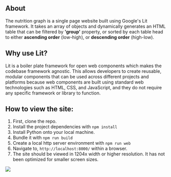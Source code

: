 ## About

The nutrition graph is a single page website built using Google's Lit framework. It takes an array of objects and dynamically generates an HTML table that can be filtered by **'group'** property, or sorted by each table head to either **ascending order** (low-high), or **descending order** (high-low).

## Why use Lit?

Lit is a boiler plate framework for open web components which makes the codebase framework agnostic. This allows developers to create reusable, modular components that can be used across different projects and platforms because web components are built using standard web technologies such as HTML, CSS, and JavaScript, and they do not require any specific framework or library to function.

## How to view the site:

1. First, clone the repo.
2. Install the project dependencies with ```npm install```
3. Install Python onto your local machine.
4. Bundle it with ```npm run build```
5. Create a local http server environment with ```npm run web```
6. Navigate to, ```http://localhost:8000/``` within a browser.
7. The site should be viewed in 1204x width or higher resolution. It has not been optimized for smaller screen sizes.

<img src="../../blob/main/project-ss.png" />
